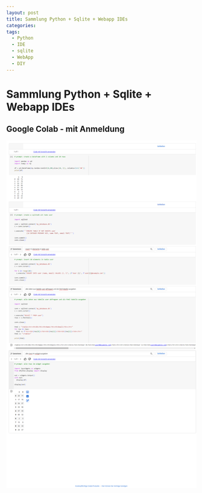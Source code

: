 ```yaml
---
layout: post
title: Sammlung Python + Sqlite + Webapp IDEs
categories: 
tags:
  - Python
  - IDE
  - sqlite
  - WebApp
  - DIY
---
```


# Sammlung Python + Sqlite + Webapp IDEs 
## Google Colab - mit Anmeldung 

![](../pics/2024-08-14-python-sqlite-web-IDE_image_1.png)


